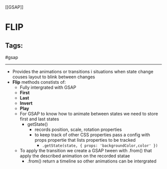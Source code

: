 [[GSAP]]

# FLIP

## Tags:
#gsap 

---

- Provides the animations or transitions i situations when state change couses layout to blink between changes
- **Flip** methods constists of:
	- Fully intergrated with GSAP
	- **First**
	- **Last**
	- **Invert**
	- **Play**
	- For GSAP to know how to animate between states we need to store first and last states
		- getState()
			- records position, scale, rotation properties
			- to keep track of other CSS properties pass a config with props propertie that lists properties to be tracked
				- `.getState(state, { props: 'backgroundColor,color' })`
	- To apply the transition we create a GSAP tween with .from() that apply the described animation on the recorded statae
		- .from() return a timeline so other animations can be intergrated